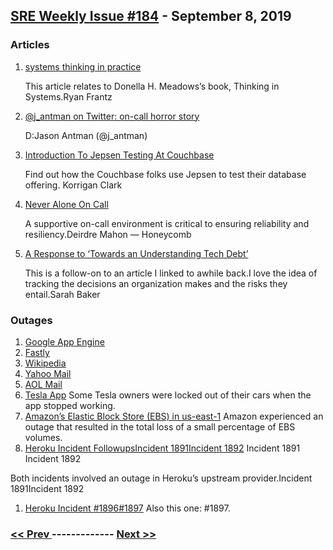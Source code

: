 ## [SRE Weekly Issue #184](https://sreweekly.com/sre-weekly-issue-184/) - September 8, 2019
### Articles

1. [systems thinking in practice](https://www.ryanfrantz.com/posts/systems-thinking-in-practice.html)

    This article relates to Donella H. Meadows’s book, Thinking in Systems.Ryan Frantz
1. [@j_antman on Twitter: on-call horror story](https://mobile.twitter.com/j_antman/status/1167577849093664768)

    D:Jason Antman (@j_antman)
1. [Introduction To Jepsen Testing At Couchbase](https://blog.couchbase.com/introduction-to-jepsen-testing-at-couchbase/)

    Find out how the Couchbase folks use Jepsen to test their database offering. Korrigan Clark
1. [Never Alone On Call](https://www.honeycomb.io/blog/never-alone-on-call/)

    A supportive on-call environment is critical to ensuring reliability and resiliency.Deirdre Mahon — Honeycomb
1. [A Response to ‘Towards an Understanding Tech Debt’](https://sarahannebaker.wordpress.com/2019/03/18/a-response-to-towards-an-understanding-tech-debt/)

    This is a follow-on to an article I linked to awhile back.I love the idea of tracking the decisions an organization makes and the risks they entail.Sarah Baker
### Outages

1. [Google App Engine](https://status.cloud.google.com/incident/appengine/19010#19010001)
1. [Fastly](https://status.fastly.com/incidents/ph57fdcny5xs?utm_source=slack)
1. [Wikipedia](https://reclaimthenet.org/wikipedia-is-down-ddos-attack/)
1. [Yahoo Mail](https://www.devdiscourse.com/article/technology/659771-missing-emails-on-yahoo-mail-company-gives-update-about-activity-during-downtime)
1. [AOL Mail](https://piunikaweb.com/2019/09/05/aol-mail-down-some-users-facing-problem-with-aol-mail-today-fix-being-worked-on/)
1. [Tesla App](http://sbdirtysouthsoccer.com/2019/09/04/tesla-owners-left-stranded-when-the-app-stopped-working/)
    Some Tesla owners were locked out of their cars when the app stopped working.
1. [Amazon’s Elastic Block Store (EBS) in us-east-1](https://www.theregister.co.uk/2019/09/04/aws_server_outage/)
    Amazon experienced an outage that resulted in the total loss of a small percentage of EBS volumes.
1. [Heroku Incident FollowupsIncident 1891Incident 1892](https://status.heroku.com/incidents/1891)
    Incident 1891
Incident 1892

Both incidents involved an outage in Heroku’s upstream provider.Incident 1891Incident 1892
1. [Heroku Incident #1896#1897](https://status.heroku.com/incidents/1896)
    Also this one: #1897.

### [ << Prev ](sreweekly-183.md) ------------- [ Next >> ](sreweekly-185.md)